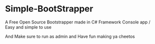 # Simple-BootStrapper
A Free Open Source Bootstrapper made in C# Framework Console app / Easy and simple to use


 And Make sure to run as admin and Have fun making ya cheetos
